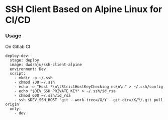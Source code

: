 # SSH Client Based on Alpine Linux for CI/CD

### Usage
On Gitlab CI
```
deploy-dev:
  stage: deploy
  image: dwdraju/ssh-client-alpine
  environment: Dev
  script: 
    - mkdir -p ~/.ssh
    - chmod 700 ~/.ssh
    - echo -e "Host *\n\tStrictHostKeyChecking no\n\n" > ~/.ssh/config
    - echo "$DEV_SSH_PRIVATE_KEY" > ~/.ssh/id_rsa
    - chmod 600 ~/.ssh/id_rsa
    - ssh $DEV_SSH_HOST 'git --work-tree=/X/Y --git-dir=/X/Y/.git pull origin'
  only:
    - dev
```
